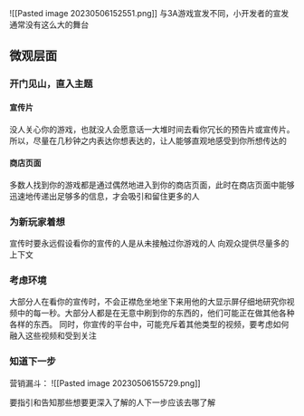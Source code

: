 ![[Pasted image 20230506152551.png]]
与3A游戏宣发不同，小开发者的宣发通常没有这么大的舞台

## 微观层面

### 开门见山，直入主题

#### 宣传片

没人关心你的游戏，也就没人会愿意话一大堆时间去看你冗长的预告片或宣传片。
所以，尽量在几秒钟之内表达你想表达的，让人能够直观地感受到你所想传达的

#### 商店页面

多数人找到你的游戏都是通过偶然地进入到你的商店页面，此时在商店页面中能够迅速地传递出足够多的信息，才会吸引和留住更多的人

### 为新玩家着想

宣传时要永远假设看你的宣传的人是从未接触过你游戏的人
向观众提供尽量多的上下文

### 考虑环境

大部分人在看你的宣传时，不会正襟危坐地坐下来用他的大显示屏仔细地研究你视频中的每一秒。大部分人都是在无意中刷到你的东西的，他们可能正在做其他各种各样的东西。
同时，你宣传的平台中，可能充斥着其他类型的视频，要考虑如何融入这些视频和受到关注

### 知道下一步

营销漏斗：
![[Pasted image 20230506155729.png]]

要指引和告知那些想要更深入了解的人下一步应该去哪了解